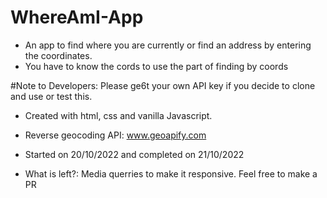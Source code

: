 # WhereAmI-App

- An app to find where you are currently or find an address by entering the coordinates.
- You have to know the cords to use the part of finding by coords

#Note to Developers:
Please ge6t your own API key if you decide to clone and use or test this.

- Created with html, css and vanilla Javascript.
- Reverse geocoding API: www.geoapify.com
- Started on 20/10/2022 and completed on 21/10/2022

- What is left?: Media querries to make it responsive. Feel free to make a PR
